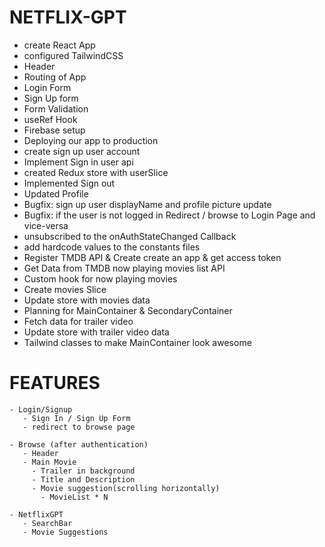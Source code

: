 # NETFLIX-GPT
  - create React App
  - configured TailwindCSS
  - Header
  - Routing of App
  - Login Form
  - Sign Up form
  - Form Validation
  - useRef Hook
  - Firebase setup
  - Deploying our app to production
  - create sign up user account
  - Implement Sign in user api
  - created Redux store with userSlice
  - Implemented Sign out
  - Updated Profile 
  - Bugfix: sign up user displayName and profile picture update
  - Bugfix: if the user is not logged in Redirect / browse to Login Page and vice-versa
  - unsubscribed to the onAuthStateChanged Callback
  - add hardcode values to the constants files
  - Register TMDB API & Create create an app & get access token
  - Get Data from TMDB now playing movies list API
  - Custom hook for now playing movies 
  - Create movies Slice
  - Update store with movies data
  - Planning for MainContainer & SecondaryContainer
  - Fetch data for trailer video
  - Update store with trailer video data
  - Tailwind classes to make MainContainer look awesome
  

  # FEATURES
    - Login/Signup
       - Sign In / Sign Up Form
       - redirect to browse page

    - Browse (after authentication)
       - Header
       - Main Movie
         - Trailer in background
         - Title and Description
         - Movie suggestion(scrolling horizontally)
           - MovieList * N

    - NetflixGPT
       - SearchBar
       - Movie Suggestions

